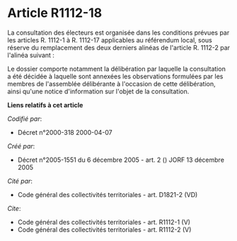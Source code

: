 # Article R1112-18

La consultation des électeurs est organisée dans les conditions prévues par les articles R. 1112-1 à R. 1112-17 applicables
au référendum local, sous réserve du remplacement des deux derniers alinéas de l'article R. 1112-2 par l'alinéa suivant : 

Le dossier comporte notamment la délibération par laquelle la consultation a été décidée à laquelle sont annexées les
observations formulées par les membres de l'assemblée délibérante à l'occasion de cette délibération, ainsi qu'une notice
d'information sur l'objet de la consultation.

**Liens relatifs à cet article**

_Codifié par_:

  - Décret n°2000-318 2000-04-07

_Créé par_:

  - Décret n°2005-1551 du 6 décembre 2005 - art. 2 () JORF 13 décembre 2005

_Cité par_:

  - Code général des collectivités territoriales - art. D1821-2 (VD)

_Cite_:

  - Code général des collectivités territoriales - art. R1112-1 (V)
  - Code général des collectivités territoriales - art. R1112-2 (V)
